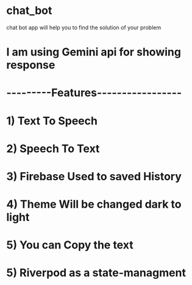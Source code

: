 # chat_bot

chat bot app will help you to find the solution of your problem

# I am using Gemini api for showing response

# ---------Features-----------------

# 1) Text To Speech

# 2) Speech To Text

# 3) Firebase Used to saved History

# 4) Theme Will be changed dark to light

# 5) You can Copy the text

# 5) Riverpod as a state-managment

